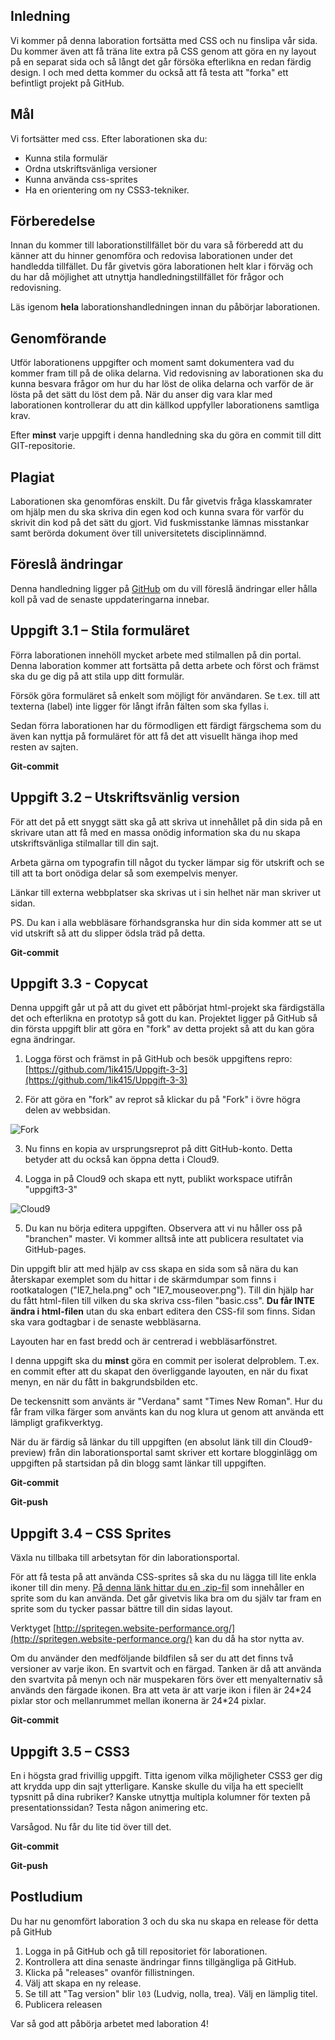 ## Inledning
Vi kommer på denna laboration fortsätta med CSS och nu finslipa vår sida. Du kommer även att få träna lite extra på CSS genom att göra en ny layout på en separat sida och så långt det går försöka efterlikna en redan färdig design. I och med detta kommer du också att få testa att "forka" ett befintligt projekt på GitHub.

## Mål
Vi fortsätter med css. Efter laborationen ska du:
- Kunna stila formulär
- Ordna utskriftsvänliga versioner
- Kunna använda css-sprites
- Ha en orientering om ny CSS3-tekniker.

## Förberedelse
Innan du kommer till laborationstillfället bör du vara så förberedd att du känner att du hinner genomföra och redovisa laborationen under det handledda tillfället. Du får givetvis göra laborationen helt klar i förväg och du har då möjlighet att utnyttja handledningstillfället för frågor och redovisning. 

Läs igenom **hela** laborationshandledningen innan du påbörjar laborationen.

## Genomförande
Utför laborationens uppgifter och moment samt dokumentera vad du kommer fram till på de olika delarna. Vid redovisning av laborationen ska du kunna besvara frågor om hur du har löst de olika delarna och varför de är lösta på det sätt du löst dem på.
När du anser dig vara klar med laborationen kontrollerar du att din källkod uppfyller laborationens samtliga krav.

Efter **minst** varje uppgift i denna handledning ska du göra en commit till ditt GIT-repositorie. 

## Plagiat
Laborationen ska genomföras enskilt. Du får givetvis fråga klasskamrater om hjälp men du ska skriva din egen kod och kunna svara för varför du skrivit din kod på det sätt du gjort. Vid fuskmisstanke lämnas misstankar samt berörda dokument över till universitetets disciplinnämnd.

## Föreslå ändringar
Denna handledning ligger på [GitHub](https://github.com/1ik415/Kursmaterial/blob/master/Laborationer/Laboration%203.md) om du vill föreslå ändringar eller hålla koll på vad de senaste uppdateringarna innebar.

## Uppgift 3.1 – Stila formuläret
Förra laborationen innehöll mycket arbete med stilmallen på din portal. Denna laboration kommer att fortsätta på detta arbete och först och främst ska du ge dig på att stila upp ditt formulär. 

Försök göra formuläret så enkelt som möjligt för användaren. Se t.ex. till att texterna (label) inte ligger för långt ifrån fälten som ska fyllas i. 

Sedan förra laborationen har du förmodligen ett färdigt färgschema som du även kan nyttja på formuläret för att få det att visuellt hänga ihop med resten av sajten.

**Git-commit**

## Uppgift 3.2 – Utskriftsvänlig version
För att det på ett snyggt sätt ska gå att skriva ut innehållet på din sida på en skrivare utan att få med en massa onödig information ska du nu skapa utskriftsvänliga stilmallar till din sajt. 

Arbeta gärna om typografin till något du tycker lämpar sig för utskrift och se till att ta bort onödiga delar så som exempelvis menyer. 

Länkar till externa webbplatser ska skrivas ut i sin helhet när man skriver ut sidan. 

PS. Du kan i alla webbläsare förhandsgranska hur din sida kommer att se ut vid utskrift så att du slipper ödsla träd på detta.

**Git-commit**

## Uppgift 3.3 - Copycat
Denna uppgift går ut på att du givet ett påbörjat html-projekt ska färdigställa det och efterlikna en prototyp så gott du kan. Projektet ligger på GitHub så din första uppgift blir att göra en "fork" av detta projekt så att du kan göra egna ändringar.

1. Logga först och främst in på GitHub och besök uppgiftens repro: [https://github.com/1ik415/Uppgift-3-3](https://github.com/1ik415/Uppgift-3-3)

2. För att göra en "fork" av reprot så klickar du på "Fork" i övre högra delen av webbsidan.

![Fork][github-fork]

3. Nu finns en kopia av ursprungsreprot på ditt GitHub-konto. Detta betyder att du också kan öppna detta i Cloud9.

4. Logga in på Cloud9 och skapa ett nytt, publikt workspace utifrån "uppgift3-3"

![Cloud9][c9-repro]

5. Du kan nu börja editera uppgiften. Observera att vi nu håller oss på "branchen" master. Vi kommer alltså inte att publicera resultatet via GitHub-pages.

Din uppgift blir att med hjälp av css skapa en sida som så nära du kan återskapar exemplet som du hittar i de skärmdumpar som finns i rootkatalogen ("IE7_hela.png" och "IE7_mouseover.png"). Till din hjälp har du fått html-filen till vilken du ska skriva css-filen "basic.css".
 **Du får INTE ändra i html-filen** utan du ska enbart editera den CSS-fil som finns. Sidan ska vara godtagbar i de senaste webbläsarna.

Layouten har en fast bredd och är centrerad i webbläsarfönstret.

I denna uppgift ska du **minst** göra en commit per isolerat delproblem. T.ex. en commit efter att du skapat den överliggande layouten, en när du fixat menyn, en när du fått in bakgrundsbilden etc.

De teckensnitt som använts är "Verdana" samt "Times New Roman". Hur du får fram vilka färger som använts kan du nog klura ut genom att använda ett lämpligt grafikverktyg.

När du är färdig så länkar du till uppgiften (en absolut länk till din Cloud9-preview) från din laborationsportal samt skriver ett kortare blogginlägg om uppgiften på startsidan på din blogg samt länkar till uppgiften.

**Git-commit**

**Git-push**

## Uppgift 3.4 – CSS Sprites
Växla nu tillbaka till arbetsytan för din laborationsportal.

För att få testa på att använda CSS-sprites så ska du nu lägga till lite enkla ikoner till din meny. 
[På denna länk hittar du en .zip-fil](https://github.com/1ik415/Kursmaterial/raw/master/Laborationer/uppgift3.4.zip) som innehåller en sprite som du kan använda. Det går givetvis lika bra om du själv tar fram en sprite som du tycker passar bättre till din sidas layout. 

Verktyget [http://spritegen.website-performance.org/](http://spritegen.website-performance.org/) kan du då ha stor nytta av.

Om du använder den medföljande bildfilen så ser du att det finns två versioner av varje ikon. En svartvit och en färgad. Tanken är då att använda den svartvita på menyn och när muspekaren förs över ett menyalternativ så används den färgade ikonen. Bra att veta är att varje ikon i filen är 24\*24 pixlar stor och mellanrummet mellan ikonerna är 24\*24 pixlar.

**Git-commit**

## Uppgift 3.5 – CSS3
En i högsta grad frivillig uppgift. Titta igenom vilka möjligheter CSS3 ger dig att krydda upp din sajt ytterligare. Kanske skulle du vilja ha ett speciellt typsnitt på dina rubriker? Kanske utnyttja multipla kolumner för texten på presentationssidan? Testa någon animering etc. 

Varsågod. Nu får du lite tid över till det.

**Git-commit**

**Git-push**

## Postludium
Du har nu genomfört laboration 3 och du ska nu skapa en release för detta på GitHub

1. Logga in på GitHub och gå till repositoriet för laborationen.
2. Kontrollera att dina senaste ändringar finns tillgängliga på GitHub.
3. Klicka på "releases" ovanför fillistningen.
4. Välj att skapa en ny release.
5. Se till att "Tag version" blir `l03` (Ludvig, nolla, trea).
Välj en lämplig titel.
6. Publicera releasen

Var så god att påbörja arbetet med laboration 4!


[github-fork]: https://github.com/1ik415/Kursmaterial/raw/master/Laborationer/pics/github-fork.png

[c9-repro]: https://github.com/1ik415/Kursmaterial/raw/master/Laborationer/pics/c9-repro.png
